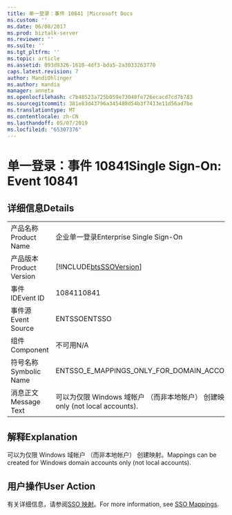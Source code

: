 ```yaml
---
title: 单一登录：事件 10841 |Microsoft Docs
ms.custom: ''
ms.date: 06/08/2017
ms.prod: biztalk-server
ms.reviewer: ''
ms.suite: ''
ms.tgt_pltfrm: ''
ms.topic: article
ms.assetid: 093d9326-1610-4df3-bda5-2a3033263770
caps.latest.revision: 7
author: MandiOhlinger
ms.author: mandia
manager: anneta
ms.openlocfilehash: c7b48523a725b059e73048fe726ecacd7cd7b783
ms.sourcegitcommit: 381e83d43796a345488d54b3f7413e11d56ad7be
ms.translationtype: MT
ms.contentlocale: zh-CN
ms.lasthandoff: 05/07/2019
ms.locfileid: "65307376"
---
```

# <a name="single-sign-on-event-10841"></a><span data-ttu-id="96e67-102">单一登录：事件 10841</span><span class="sxs-lookup"><span data-stu-id="96e67-102">Single Sign-On: Event 10841</span></span>
## <a name="details"></a><span data-ttu-id="96e67-103">详细信息</span><span class="sxs-lookup"><span data-stu-id="96e67-103">Details</span></span>  
  
|                 |                                                                                |
|-----------------|--------------------------------------------------------------------------------|
|  <span data-ttu-id="96e67-104">产品名称</span><span class="sxs-lookup"><span data-stu-id="96e67-104">Product Name</span></span>   |                           <span data-ttu-id="96e67-105">企业单一登录</span><span class="sxs-lookup"><span data-stu-id="96e67-105">Enterprise Single Sign-On</span></span>                            |
| <span data-ttu-id="96e67-106">产品版本</span><span class="sxs-lookup"><span data-stu-id="96e67-106">Product Version</span></span> |           [!INCLUDE[btsSSOVersion](../includes/btsssoversion-md.md)]           |
|    <span data-ttu-id="96e67-107">事件 ID</span><span class="sxs-lookup"><span data-stu-id="96e67-107">Event ID</span></span>     |                                     <span data-ttu-id="96e67-108">10841</span><span class="sxs-lookup"><span data-stu-id="96e67-108">10841</span></span>                                      |
|  <span data-ttu-id="96e67-109">事件源</span><span class="sxs-lookup"><span data-stu-id="96e67-109">Event Source</span></span>   |                                     <span data-ttu-id="96e67-110">ENTSSO</span><span class="sxs-lookup"><span data-stu-id="96e67-110">ENTSSO</span></span>                                     |
|    <span data-ttu-id="96e67-111">组件</span><span class="sxs-lookup"><span data-stu-id="96e67-111">Component</span></span>    |                                      <span data-ttu-id="96e67-112">不可用</span><span class="sxs-lookup"><span data-stu-id="96e67-112">N/A</span></span>                                       |
|  <span data-ttu-id="96e67-113">符号名称</span><span class="sxs-lookup"><span data-stu-id="96e67-113">Symbolic Name</span></span>  |                   <span data-ttu-id="96e67-114">ENTSSO_E_MAPPINGS_ONLY_FOR_DOMAIN_ACCOUNTS</span><span class="sxs-lookup"><span data-stu-id="96e67-114">ENTSSO_E_MAPPINGS_ONLY_FOR_DOMAIN_ACCOUNTS</span></span>                   |
|  <span data-ttu-id="96e67-115">消息正文</span><span class="sxs-lookup"><span data-stu-id="96e67-115">Message Text</span></span>   | <span data-ttu-id="96e67-116">可以为仅限 Windows 域帐户 （而非本地帐户） 创建映射。</span><span class="sxs-lookup"><span data-stu-id="96e67-116">Mappings can be created for Windows domain accounts only (not local accounts).</span></span> |
  
## <a name="explanation"></a><span data-ttu-id="96e67-117">解释</span><span class="sxs-lookup"><span data-stu-id="96e67-117">Explanation</span></span>  
 <span data-ttu-id="96e67-118">可以为仅限 Windows 域帐户 （而非本地帐户） 创建映射。</span><span class="sxs-lookup"><span data-stu-id="96e67-118">Mappings can be created for Windows domain accounts only (not local accounts).</span></span>  
  
## <a name="user-action"></a><span data-ttu-id="96e67-119">用户操作</span><span class="sxs-lookup"><span data-stu-id="96e67-119">User Action</span></span>  
 <span data-ttu-id="96e67-120">有关详细信息，请参阅[SSO 映射](../core/sso-mappings.md)。</span><span class="sxs-lookup"><span data-stu-id="96e67-120">For more information, see [SSO Mappings](../core/sso-mappings.md).</span></span>
